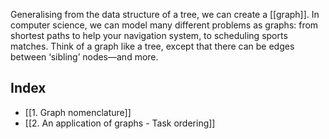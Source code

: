 Generalising from the data structure of a tree, we can create a [[graph]]. In computer science, we can model many different problems as graphs: from shortest paths to help your navigation system, to scheduling sports matches. Think of a graph like a tree, except that there can be edges between ‘sibling’ nodes—and more.

## Index
- [[1. Graph nomenclature]]
- [[2. An application of graphs - Task ordering]]